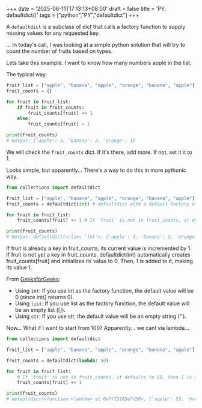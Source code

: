 +++
date = '2025-06-11T17:13:13+08:00'
draft = false
title = 'PY: defaultdict()'
tags = ["python","PY","defaultdict"]
+++

A `defaultdict` is a subclass of dict that calls a factory function to supply missing values for any requested key.

...
In today's call, I was looking at a simple python solution that will try to count the number of fruits based on types.

Lets take this example. I want to know how many numbers apple in the list.

The typical way:

```python
fruit_list = ["apple", "banana", "apple", "orange", "banana", "apple"]
fruit_counts = {}

for fruit in fruit_list:
    if fruit in fruit_counts:
        fruit_counts[fruit] += 1
    else:
        fruit_counts[fruit] = 1

print(fruit_counts)
# Output: {'apple': 3, 'banana': 2, 'orange': 1}
```

We will check the `fruit_counts` dict. If it's there, add more. If not, set it it to 1.

Looks simple, but apparently... There's a way to do this in more pythonic way..

```python
from collections import defaultdict

fruit_list = ["apple", "banana", "apple", "orange", "banana", "apple"]
fruit_counts = defaultdict(int) # defaultdict with a default factory of int (which returns 0)

for fruit in fruit_list:
    fruit_counts[fruit] += 1 # If 'fruit' is not in fruit_counts, it defaults to 0, then 1 is added.

print(fruit_counts)
# Output: defaultdict(<class 'int'>, {'apple': 3, 'banana': 2, 'orange': 1})
```

If fruit is already a key in fruit_counts, its current value is incremented by 1.
If fruit is not yet a key in fruit_counts, defaultdict(int) automatically creates fruit_counts[fruit] and initializes its value to 0. Then, 1 is added to it, making its value 1.

From [GeeksforGeeks](https://www.geeksforgeeks.org/defaultdict-in-python/):

- Using `int`: If you use int as the factory function, the default value will be 0 (since int() returns 0).
- Using `list`: If you use list as the factory function, the default value will be an empty list ([]).
- Using `str`: If you use str, the default value will be an empty string ('').

Now... What if I want to start from 100? Apparently... we can! via lambda...

```python
from collections import defaultdict

fruit_list = ["apple", "banana", "apple", "orange", "banana", "apple"]

fruit_counts = defaultdict(lambda: 50)

for fruit in fruit_list:
    # If 'fruit' is not in fruit_counts, it defaults to 50, then 1 is added.
    fruit_counts[fruit] += 1

print(fruit_counts)
# defaultdict(<function <lambda> at 0x7f73165e7d30>, {'apple': 53, 'banana': 52, 'orange': 51})
```
